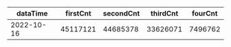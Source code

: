 |dataTime|firstCnt|secondCnt|thirdCnt|fourCnt|
|-|-|-|-|-|
|2022-10-16|45117121|44685378|33626071|7496762|